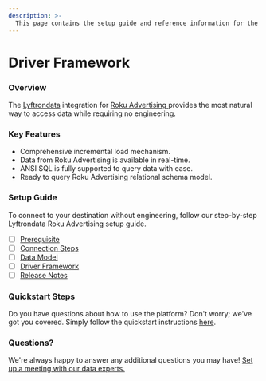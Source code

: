 ```yaml
---
description: >-
  This page contains the setup guide and reference information for the Roku Advertising source connector.
---
```


# Driver Framework

### Overview

The [Lyftrondata](https://www.lyftrondata.com/) integration for [Roku Advertising](https://www.lyftrondata.com/integration/roku-advertising/)[ ](https://www.lyftrondata.com/integration/roku-advertising/)provides the most natural way to access data while requiring no engineering.

### Key Features

* Comprehensive incremental load mechanism.
* Data from Roku Advertising is available in real-time.&#x20;
* ANSI SQL is fully supported to query data with ease.
* Ready to query Roku Advertising relational schema model.

### Setup Guide

To connect to your destination without engineering, follow our step-by-step Lyftrondata Roku Advertising setup guide.

* [ ] [Prerequisite](../../marketing-analytics/roku-advertising/prerequisite.md)
* [ ] [Connection Steps](../../marketing-analytics/roku-advertising/connection-steps.md)
* [ ] [Data Model](../../marketing-analytics/roku-advertising/data-model/)
* [ ] [Driver Framework](../../marketing-analytics/roku-advertising/driver-framework/)
* [ ] [Release Notes](../../marketing-analytics/roku-advertising/release-notes.md)

### Quickstart Steps

Do you have questions about how to use the platform? Don't worry; we've got you covered. Simply follow the quickstart instructions [here](../../../quickstart-steps.md).

### Questions? <a href="#questions" id="questions"></a>

We're always happy to answer any additional questions you may have! [Set up a meeting with our data experts.](https://www.lyftrondata.com/book-a-meeting/)


